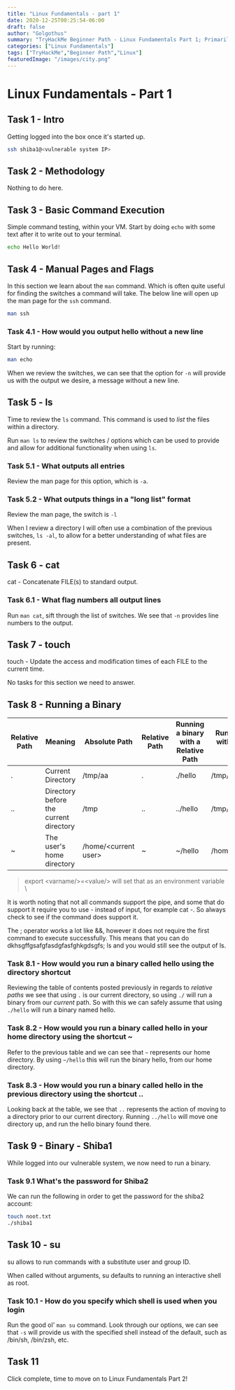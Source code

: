 ```yaml
---
title: "Linux Fundamentals - part 1"
date: 2020-12-25T00:25:54-06:00
draft: false
author: "Golgothus"
summary: "TryHackMe Beginner Path - Linux Fundamentals Part 1; Primarily this material runs over beginner Linux commands and usage such as touch, ls, man, su."
categories: ["Linux Fundamentals"]
tags: ["TryHackMe","Beginner Path","Linux"]
featuredImage: "/images/city.png"
---
```

# Linux Fundamentals - Part 1
## Task 1 - Intro
Getting logged into the box once it's started up.

```bash
ssh shiba1@<vulnerable system IP>
```

## Task 2 - Methodology
Nothing to do here.

## Task 3 - Basic Command Execution
Simple command testing, within your VM. Start by doing `echo` with some text after it to write out to your terminal.

```bash
echo Hello World!
```

## Task 4 - Manual Pages and Flags
In this section we learn about the `man` command. Which is often quite useful for finding the switches a command will take. The below line will open up the man page for the `ssh` command.

```bash
man ssh
```

### Task 4.1 - How would you output hello without a new line
Start by running:

```bash
man echo
```

When we review the switches, we can see that the option for ```-n``` will provide us with the output we desire, a message without a new line.

## Task 5 - ls
Time to review the `ls` command. This command is used to *list* the files within a directory.

Run `man ls` to review the switches / options which can be used to provide and allow for additional functionality when using `ls`.

### Task 5.1 - What outputs all entries
Review the man page for this option, which is `-a`.

### Task 5.2 - What outputs things in a "long list" format
Review the man page, the switch is `-l`

When I review a directory I will often use a combination of the previous switches, `ls -al`, to allow for a better understanding of what files are present.

## Task 6 - cat
cat - Concatenate FILE(s) to standard output.

### Task 6.1 - What flag numbers all output lines
Run `man cat`, sift through the list of switches. We see that `-n` provides line numbers to the output.

## Task 7 - touch
touch - Update the access and modification times of each FILE to the current time.

No tasks for this section we need to answer.

## Task 8 - Running a Binary
| Relative Path | Meaning | Absolute Path | Relative Path | Running a binary with a Relative Path | Running A Binary with an Absolute Path |
|--- | --- | --- | --- | --- | --- |
| . | Current Directory | /tmp/aa | . | ./hello | /tmp/aa/hello |
| .. | Directory before the current directory | /tmp | .. | ../hello | /tmp/hello
| ~ | The user's home directory | /home/\<current user> | ~ | ~/hello | /home/\<user/>/hello |

>export \<varname/>=\<value/> will set that as an environment variable \

It is worth noting that not all commands support the pipe, and some that do support it require you to use - instead of input, for example cat -. So always check to see if the command does support it.

The ; operator works a lot like &&, however it does not require the first command to execute successfully. This means that you can do dkhsgffgsafgfasdgfasfghkgdsgfs; ls and you would still see the output of ls.

### Task 8.1 - How would you run a binary called hello using the directory shortcut
Reviewing the table of contents posted previously in regards to *relative paths* we see that using `.` is our current directory, so using `./` will run a binary from our *current* path. So with this we can safely assume that using `./hello` will run a binary named hello.

### Task 8.2 - How would you run a binary called hello in your home directory using the shortcut ~
Refer to the previous table and we can see that `~` represents our home directory. By using `~/hello` this will run the binary hello, from our home directory.

### Task 8.3 - How would you run a binary called hello in the previous directory using the shortcut ..
Looking back at the table, we see that `..` represents the action of moving to a directory prior to our current directory. Running `../hello` will move one directory up, and run the hello binary found there.

## Task 9 - Binary - Shiba1
While logged into our vulnerable system, we now need to run a binary.

### Task 9.1 What's the password for Shiba2
We can run the following in order to get the password for the shiba2 account:
```bash
touch noot.txt
./shiba1
```

## Task 10 - su
su allows to run commands with a substitute user and group ID.

When called without arguments, su defaults to running an interactive shell as root.

### Task 10.1 - How do you specify which shell is used when you login
Run the good ol' `man su` command. Look through our options, we can see that `-s` will provide us with the specified shell instead of the default, such as /bin/sh, /bin/zsh, etc.

## Task 11
Click complete, time to move on to Linux Fundamentals Part 2!